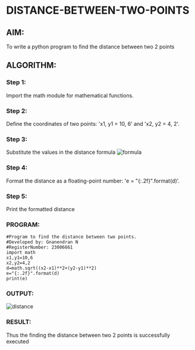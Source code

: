 # DISTANCE-BETWEEN-TWO-POINTS

## AIM:
To write a python program to find the distance between two 2 points
## ALGORITHM:
### Step 1: 
Import the math module for mathematical functions.
### Step 2: 
Define the coordinates of two points: 'x1, y1 = 10, 6' and 'x2, y2 = 4, 2'. 
### Step 3: 
Substitute the values in the distance formula  ![formula](/formula.JPG)
### Step 4: 
Format the distance as a floating-point number: 'e = "{:.2f}".format(d)'.
### Step 5: 
Print the formatted distance
### PROGRAM:
```
#Program to find the distance between two points.
#Developed by: Gnanendran N
#RegisterNumber: 23006661
import math
x1,y1=10,6
x2,y2=4,2
d=math.sqrt((x2-x1)**2+(y2-y1)**2)
e="{:.2f}".format(d)
print(e)
```
### OUTPUT:
![distance](https://github.com/GnanendranN/DISTANCE-BETWEEN-TWO-POINTS/assets/138955207/8a0c6911-2881-4324-a600-97fc0c1cfdd0)
### RESULT:
Thus the finding the distance between two 2 points is successfully executed
